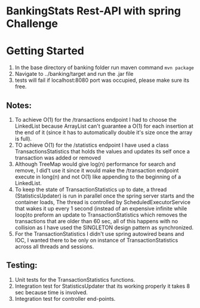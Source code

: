 # BankingStats Rest-API with spring Challenge

# Getting Started

1. In the base directory of banking folder run maven command  `mvn package`
2. Navigate to ../banking/target and run the .jar file
3. tests will fail if localhost:8080 port was occupied, please make sure its free.

## Notes:
1. To achieve O(1) for the /transactions endpoint I had to choose the LinkedList because ArrayList can't guarantee a O(1) for each insertion at the end of it (since it has to automatically double it's size once the array is full).
2. TO achieve O(1) for the /statistics endpoint I have used a class TransactionsStatistics that holds the values and updates its self once a transaction was added or removed
3. Although TreeMap would give log(n) performance for search and remove, I did't use it since it would make the /transaction endpoint execute in long(n) and not O(1) like appending to the beginning of a LinkedList.
4. To keep the state of TransactionStatistics up to date, a thread (StatisticsUpdater) is run in parallel once the spring server starts and the container loads, The thread is controlled by ScheduledExecutorService that wakes it up every 1 second (instead of an expensive infinite while loop)to preform an update to TransactionStatistics which removes the transactions that are older than 60 sec, all of this happens with no collision as I have used the SINGLETON design pattern as synchronized.
5. For the TransactionStatistics I didn't use spring autowired beans and IOC,
I wanted there to be only on instance of TransactionStatistics across all threads and sessions.


## Testing:
1. Unit tests for the TransactionStatistics functions.
3. Integration test for StatisticsUpdater that its working properly it takes 8 sec because time is involved.
2. Integration test for controller end-points.
